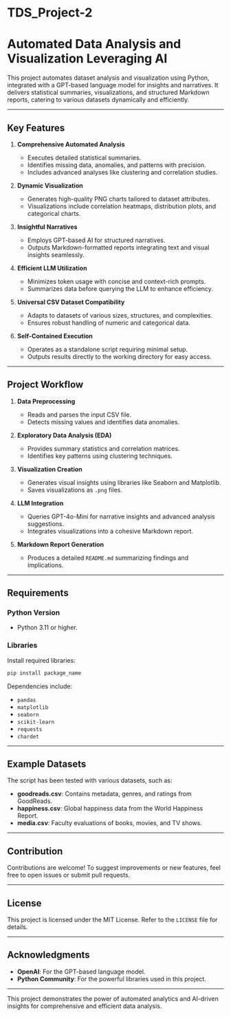 # TDS_Project-2
# Automated Data Analysis and Visualization Leveraging AI

This project automates dataset analysis and visualization using Python, integrated with a GPT-based language model for insights and narratives. It delivers statistical summaries, visualizations, and structured Markdown reports, catering to various datasets dynamically and efficiently.

---

## Key Features

1. **Comprehensive Automated Analysis**
   - Executes detailed statistical summaries.
   - Identifies missing data, anomalies, and patterns with precision.
   - Includes advanced analyses like clustering and correlation studies.

2. **Dynamic Visualization**
   - Generates high-quality PNG charts tailored to dataset attributes.
   - Visualizations include correlation heatmaps, distribution plots, and categorical charts.

3. **Insightful Narratives**
   - Employs GPT-based AI for structured narratives.
   - Outputs Markdown-formatted reports integrating text and visual insights seamlessly.

4. **Efficient LLM Utilization**
   - Minimizes token usage with concise and context-rich prompts.
   - Summarizes data before querying the LLM to enhance efficiency.

5. **Universal CSV Dataset Compatibility**
   - Adapts to datasets of various sizes, structures, and complexities.
   - Ensures robust handling of numeric and categorical data.

6. **Self-Contained Execution**
   - Operates as a standalone script requiring minimal setup.
   - Outputs results directly to the working directory for easy access.

---

## Project Workflow

1. **Data Preprocessing**
   - Reads and parses the input CSV file.
   - Detects missing values and identifies data anomalies.

2. **Exploratory Data Analysis (EDA)**
   - Provides summary statistics and correlation matrices.
   - Identifies key patterns using clustering techniques.

3. **Visualization Creation**
   - Generates visual insights using libraries like Seaborn and Matplotlib.
   - Saves visualizations as `.png` files.

4. **LLM Integration**
   - Queries GPT-4o-Mini for narrative insights and advanced analysis suggestions.
   - Integrates visualizations into a cohesive Markdown report.

5. **Markdown Report Generation**
   - Produces a detailed `README.md` summarizing findings and implications.

---

## Requirements

### Python Version
- Python 3.11 or higher.

### Libraries
Install required libraries:

```bash
pip install package_name
```

Dependencies include:
- `pandas`
- `matplotlib`
- `seaborn`
- `scikit-learn`
- `requests`
- `chardet`

---

## Example Datasets

The script has been tested with various datasets, such as:
- **goodreads.csv**: Contains metadata, genres, and ratings from GoodReads.
- **happiness.csv**: Global happiness data from the World Happiness Report.
- **media.csv**: Faculty evaluations of books, movies, and TV shows.

---

## Contribution

Contributions are welcome! To suggest improvements or new features, feel free to open issues or submit pull requests.

---

## License

This project is licensed under the MIT License. Refer to the `LICENSE` file for details.

---

## Acknowledgments

- **OpenAI**: For the GPT-based language model.
- **Python Community**: For the powerful libraries used in this project.

---

This project demonstrates the power of automated analytics and AI-driven insights for comprehensive and efficient data analysis.
